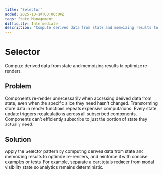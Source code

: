 ```yaml
---
title: "Selector"
added: 2025-10-10T00:00:00Z
tags: State Management
difficulty: Intermediate
description: "Compute derived data from state and memoizing results to optimize re-renders."
---
```

# Selector

Compute derived data from state and memoizing results to optimize re-renders.

## Problem

Components re-render unnecessarily when accessing derived data from state, even when the specific slice they need hasn't changed. Transforming store data in render functions repeats expensive computations. Every state update triggers recalculations across all subscribed components. Components can't efficiently subscribe to just the portion of state they actually need.

## Solution

Apply the Selector pattern by computing derived data from state and memoizing results to optimize re-renders, and reinforce it with concise examples or tests. For example, separate a cart totals reducer from modal visibility state so analytics remains deterministic.
